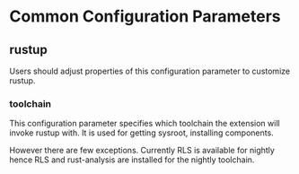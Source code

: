 # Common Configuration Parameters

## rustup

Users should adjust properties of this configuration parameter to customize rustup.

### toolchain

This configuration parameter specifies which toolchain the extension will invoke rustup with.
It is used for getting sysroot, installing components.

However there are few exceptions. Currently RLS is available for nightly hence RLS and rust-analysis are installed for the nightly toolchain.
